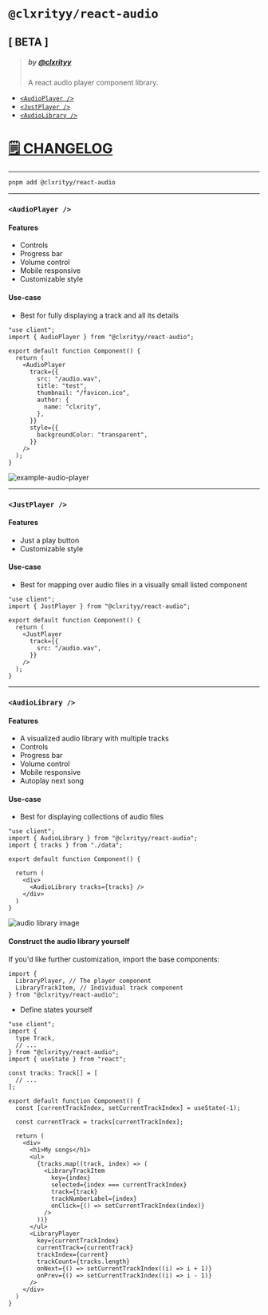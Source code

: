 # `@clxrityy/react-audio`
## [ BETA ]

> ##### by [@clxrityy](https://github.com/clxrityy)
> A react audio player component library.

- [`<AudioPlayer />`](#audioplayer)
- [`<JustPlayer />`](#justplayer)
- [`<AudioLibrary />`](#audiolibrary)


# [🗒️ CHANGELOG](/CHANGELOG.md)

---
```zsh
pnpm add @clxrityy/react-audio
```
---

### `<AudioPlayer />`

#### Features
- Controls
- Progress bar
- Volume control
- Mobile responsive
- Customizable style

#### Use-case
- Best for fully displaying a track and all its details

```tsx
"use client";
import { AudioPlayer } from "@clxrityy/react-audio";

export default function Component() {
  return (
    <AudioPlayer
      track={{
        src: "/audio.wav",
        title: "test",
        thumbnail: "/favicon.ico",
        author: {
          name: "clxrity",
        },
      }}
      style={{
        backgroundColor: "transparent",
      }}
    />
  );
}
```

![example-audio-player](https://i.gyazo.com/1526afdae87ead8a9ead560248ad6ab3.png)

---

### `<JustPlayer />`

#### Features
- Just a play button
- Customizable style

#### Use-case
- Best for mapping over audio files in a visually small listed component

```tsx
"use client";
import { JustPlayer } from "@clxrityy/react-audio";

export default function Component() {
  return (
    <JustPlayer
      track={{
        src: "/audio.wav",
      }}
    />
  );
}
```

---

### `<AudioLibrary />`

#### Features
- A visualized audio library with multiple tracks
- Controls
- Progress bar
- Volume control
- Mobile responsive
- Autoplay next song

#### Use-case
- Best for displaying collections of audio files

```tsx
"use client";
import { AudioLibrary } from "@clxrityy/react-audio";
import { tracks } from "./data";

export default function Component() {

  return (
    <div>
      <AudioLibrary tracks={tracks} />
    </div>
  )
}
```

![audio library image](https://i.gyazo.com/29f40fe844eedea54f6577cd52d7ea78.png)

#### Construct the audio library yourself

If you'd like further customization, import the base components:

```tsx
import { 
  LibraryPlayer, // The player component
  LibraryTrackItem, // Individual track component
} from "@clxrityy/react-audio";
```

- Define states yourself

```tsx
"use client";
import {
  type Track,
  // ...
} from "@clxrityy/react-audio";
import { useState } from "react";

const tracks: Track[] = [
  // ...
];

export default function Component() {
  const [currentTrackIndex, setCurrentTrackIndex] = useState(-1);

  const currentTrack = tracks[currentTrackIndex];

  return (
    <div>
      <h1>My songs</h1>
      <ul>
        {tracks.map((track, index) => (
          <LibraryTrackItem
            key={index}
            selected={index === currentTrackIndex}
            track={track}
            trackNumberLabel={index}
            onClick={() => setCurrentTrackIndex(index)}
          />
        ))}
      </ul>
      <LibraryPlayer 
        key={currentTrackIndex}
        currentTrack={currentTrack}
        trackIndex={current}
        trackCount={tracks.length}
        onNext={() => setCurrentTrackIndex((i) => i + 1)}
        onPrev={() => setCurrentTrackIndex((i) => i - 1)}
      />
    </div>
  )
}
```